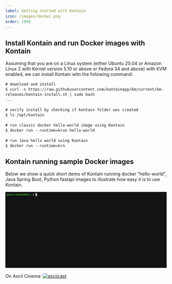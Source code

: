 ```yaml
---
label: Getting started with Kontain
icon: /images/docker.png
order: 1950
---
```


## Install Kontain and run Docker images with Kontain
Assuming that you are on a Linux system (either Ubuntu 20.04 or Amazon Linux 2 with Kernel version 5.10 or above or Fedora 34 and above) with KVM enabled, we can install Kontain witn the following command:

```shell
# download and install
$ curl -s https://raw.githubusercontent.com/kontainapp/km/current/km-releases/kontain-install.sh | sudo bash
...

# verify install by checking if kontain folder was created
$ ls /opt/kontain

# run classic docker hello-world image using Kontain
$ docker run --runtime=krun hello-world

# run Java hello world using Kontain
$ docker run --runtime=krn
```


## Kontain running sample Docker images
Below we show a quick short demo of Kontain running docker "hello-world", Java Spring Boot, Python fastapi images to illustrate how easy it is to use Kontain.

![demo](/images/docker_run_demo.gif)

On Ascii Cinema:
[![asciicast](https://asciinema.org/a/5YK4OiEBn6pHoli8t5RqIhTqt.svg)](https://asciinema.org/a/5YK4OiEBn6pHoli8t5RqIhTqt?speed=3&t=1)
